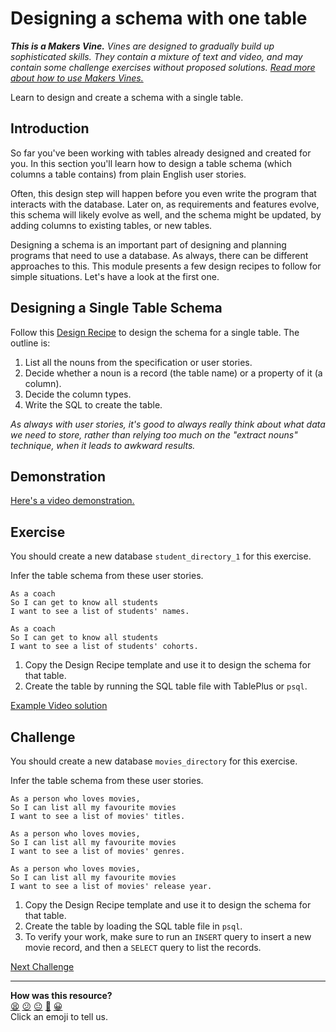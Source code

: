 # Designing a schema with one table

_**This is a Makers Vine.** Vines are designed to gradually build up
sophisticated skills. They contain a mixture of text and video, and may contain
some challenge exercises without proposed solutions. [Read more about how to use
Makers
Vines.](https://github.com/makersacademy/course/blob/main/labels/vines.md)_

Learn to design and create a schema with a single table.

## Introduction

So far you've been working with tables already designed and created for you. In
this section you'll learn how to design a table schema (which columns a table
contains) from plain English user stories.

Often, this design step will happen before you even write the program that
interacts with the database. Later on, as requirements and features evolve, this
schema will likely evolve as well, and the schema might be updated, by adding
columns to existing tables, or new tables.

Designing a schema is an important part of designing and planning programs that
need to use a database. As always, there can be different approaches to this.
This module presents a few design recipes to follow for simple situations. Let's
have a look at the first one.

## Designing a Single Table Schema

Follow this [Design Recipe](../resources/single_table_design_recipe_template.md)
to design the schema for a single table. The outline is:

1. List all the nouns from the specification or user stories.
2. Decide whether a noun is a record (the table name) or a property of it (a
   column).
3. Decide the column types.
4. Write the SQL to create the table.

*As always with user stories, it's good to always really think about what data
we need to store, rather than relying too much on the "extract nouns" technique,
when it leads to awkward results.*

## Demonstration

[Here's a video demonstration.](https://www.youtube.com/watch?v=9eqpVn2ZsBY)

## Exercise

You should create a new database `student_directory_1` for this exercise.

Infer the table schema from these user stories.
```
As a coach
So I can get to know all students
I want to see a list of students' names.

As a coach
So I can get to know all students
I want to see a list of students' cohorts.
```

1. Copy the Design Recipe template and use it to design the schema for that
   table.
2. Create the table by running the SQL table file with TablePlus or `psql`.

[Example Video solution](https://www.youtube.com/watch?v=uRSRBlV88mE)

## Challenge

You should create a new database `movies_directory` for this exercise.

Infer the table schema from these user stories.
```
As a person who loves movies,
So I can list all my favourite movies
I want to see a list of movies' titles.

As a person who loves movies,
So I can list all my favourite movies
I want to see a list of movies' genres.

As a person who loves movies,
So I can list all my favourite movies
I want to see a list of movies' release year.
```

1. Copy the Design Recipe template and use it to design the schema for that
   table.
2. Create the table by loading the SQL table file in `psql`.
3. To verify your work, make sure to run an `INSERT` query to insert a new movie
   record, and then a `SELECT` query to list the records.


[Next Challenge](05_test_driving_find_method.md)

<!-- BEGIN GENERATED SECTION DO NOT EDIT -->

---

**How was this resource?**  
[😫](https://airtable.com/shrUJ3t7KLMqVRFKR?prefill_Repository=makersacademy%2Fdatabases-in-python&prefill_File=challenges%2F04_designing_schema_one_table.md&prefill_Sentiment=😫) [😕](https://airtable.com/shrUJ3t7KLMqVRFKR?prefill_Repository=makersacademy%2Fdatabases-in-python&prefill_File=challenges%2F04_designing_schema_one_table.md&prefill_Sentiment=😕) [😐](https://airtable.com/shrUJ3t7KLMqVRFKR?prefill_Repository=makersacademy%2Fdatabases-in-python&prefill_File=challenges%2F04_designing_schema_one_table.md&prefill_Sentiment=😐) [🙂](https://airtable.com/shrUJ3t7KLMqVRFKR?prefill_Repository=makersacademy%2Fdatabases-in-python&prefill_File=challenges%2F04_designing_schema_one_table.md&prefill_Sentiment=🙂) [😀](https://airtable.com/shrUJ3t7KLMqVRFKR?prefill_Repository=makersacademy%2Fdatabases-in-python&prefill_File=challenges%2F04_designing_schema_one_table.md&prefill_Sentiment=😀)  
Click an emoji to tell us.

<!-- END GENERATED SECTION DO NOT EDIT -->
